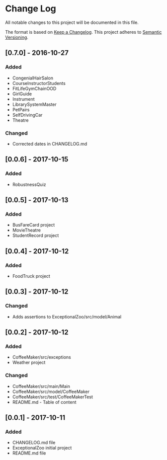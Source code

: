# Change Log
All notable changes to this project will be documented in this file.

The format is based on [Keep a Changelog](http://keepachangelog.com/).
This project adheres to [Semantic Versioning](http://semver.org/).

## [0.7.0] - 2016-10-27
### Added
- CongenialHairSalon
- CourseInstructorStudents
- FitLifeGymChainOOD
- GirlGuide
- Instrument
- LibrarySystemMaster
- PetPairs
- SelfDrivingCar
- Theatre

### Changed
- Corrected dates in CHANGELOG.md

## [0.0.6] - 2017-10-15
### Added
- RobustnessQuiz

## [0.0.5] - 2017-10-13
### Added
- BusFareCard project
- MovieTheatre
- StudentRecord project

## [0.0.4] - 2017-10-12
### Added
- FoodTruck project

## [0.0.3] - 2017-10-12
### Changed
- Adds assertions to ExceptionalZoo/src/model/Animal

## [0.0.2] - 2017-10-12
### Added
- CoffeeMaker/src/exceptions
- Weather project

### Changed
- CoffeeMaker/src/main/Main
- CoffeeMaker/src/model/CoffeeMaker
- CoffeeMaker/src/test/CoffeeMakerTest
- README.md - Table of content

## [0.0.1] - 2017-10-11
### Added
- CHANGELOG.md file
- ExceptionalZoo initial project
- README.md file
